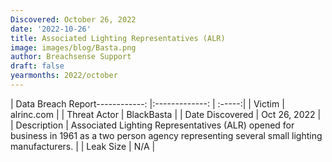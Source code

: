 ```yaml
---
Discovered: October 26, 2022
date: '2022-10-26'
title: Associated Lighting Representatives (ALR)
image: images/blog/Basta.png
author: Breachsense Support
draft: false
yearmonths: 2022/october
---
```


| Data Breach Report------------:     |:-------------:    | :-----:|
| Victim      | alrinc.com      | 
| Threat Actor      | BlackBasta      | 
| Date Discovered      | Oct 26, 2022      | 
| Description      | Associated Lighting Representatives (ALR) opened for business in 1961 as a two person agency representing several small lighting manufacturers.      | 
| Leak Size      | N/A      | 

